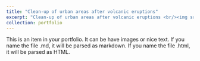 ```yaml
---
title: "Clean-up of urban areas after volcanic eruptions"
excerpt: "Clean-up of urban areas after volcanic eruptions <br/><img src='https://photos.app.goo.gl/RjDDxV3ye6cn3pHw6' width="500" height="300">"
collection: portfolio
---
```


This is an item in your portfolio. It can be have images or nice text. If you name the file .md, it will be parsed as markdown. If you name the file .html, it will be parsed as HTML. 

